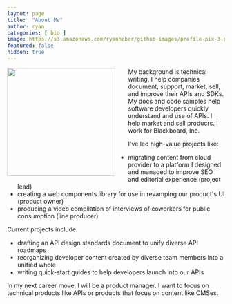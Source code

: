 ```yaml
---
layout: page
title:  "About Me"
author: ryan
categories: [ bio ]
image: https://s3.amazonaws.com/ryanhaber/github-images/profile-pix-3.png
featured: false
hidden: true
---
```


<img src="https://s3.amazonaws.com/ryanhaber/github-images/profile-pix-3.png" style="width: 250px; float: left; margin-right: 30px; margin-bottom: 10px" />

My background is technical writing. I help companies document, support, market, sell, and improve their APIs and SDKs. My docs and code samples help software developers quickly understand and use of APIs. I help market and sell producrs. I work for Blackboard, Inc.

I've led high-value projects like:

* migrating content from cloud provider to a platform I designed and managed to improve SEO and editorial experience (project lead)
* creating a web components library for use in revamping our product's UI (product owner)
* producing a video compilation of interviews of coworkers for public consumption (line producer)

Current projects include:

* drafting an API design standards document to unify diverse API roadmaps
* reorganizing developer content created by diverse team members into a unified whole
* writing quick-start guides to help developers launch into our APIs

In my next career move, I will be a product manager. I want to focus on technical products like APIs or products that focus on content like CMSes.